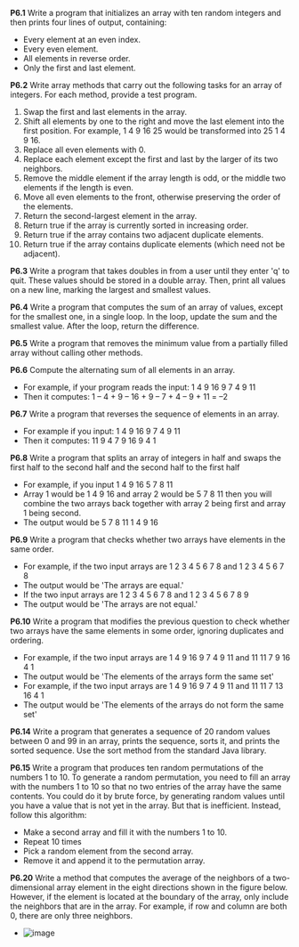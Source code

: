**P6.1** Write a program that initializes an array with ten random integers and then prints four lines of output, containing:

* Every element at an even index.
* Every even element. 
* All elements in reverse order. 
* Only the first and last element.

**P6.2** Write array methods that carry out the following tasks for an array of integers. For each method, provide a test program. 

1. Swap the first and last elements in the array. 
2. Shift all elements by one to the right and move the last element into the first position. For example, 1 4 9 16 25 would be transformed into 25 1 4 9 16. 
3. Replace all even elements with 0. 
4. Replace each element except the first and last by the larger of its two neighbors.
5. Remove the middle element if the array length is odd, or the middle two elements if the length is even. 
6. Move all even elements to the front, otherwise preserving the order of the elements. 
7. Return the second-largest element in the array. 
8. Return true if the array is currently sorted in increasing order. 
9. Return true if the array contains two adjacent duplicate elements. 
10. Return true if the array contains duplicate elements (which need not be adjacent).


**P6.3** Write a program that takes doubles in from a user until they enter 'q' to quit. These values should be stored in a double array. Then, print all values on a new line, marking the largest and smallest values. 

**P6.4** Write a program that computes the sum of an array of values, except for the smallest one, in a single loop. In the loop, update the sum and the smallest value. After the loop, return the difference.

**P6.5** Write a program that removes the minimum value from a partially filled array without calling other methods.

**P6.6** Compute the alternating sum of all elements in an array. 
 * For example, if your program reads the input: 1 4 9 16 9 7 4 9 11
 * Then it computes: 1 – 4 + 9 – 16 + 9 – 7 + 4 – 9 + 11 = –2

**P6.7** Write a program that reverses the sequence of elements in an array.
 * For example if you input: 1 4 9 16 9 7 4 9 11 
 * Then it computes: 11 9 4 7 9 16 9 4 1

**P6.8** Write a program that splits an array of integers in half and swaps the first half to the second half and the second half to the first half
 * For example, if you input 1 4 9 16 5 7 8 11
 * Array 1 would be 1 4 9 16 and array 2 would be 5 7 8 11 then you will combine the two arrays back together with array 2 being first and array 1 being second.
 * The output would be       5 7 8 11 1 4 9 16

**P6.9** Write a program that checks whether two arrays have elements in the same order. 
 * For example, if the two input arrays are 1 2 3 4 5 6 7 8 and 1 2 3 4 5 6 7 8
 * The output would be 'The arrays are equal.'
 * If the two input arrays are 1 2 3 4 5 6 7 8 and 1 2 3 4 5 6 7 8 9
 * The output would be 'The arrays are not equal.'

**P6.10** Write a program that modifies the previous question to check whether two arrays have the same elements in some order, ignoring duplicates and ordering.
 * For example, if the two input arrays are 1 4 9 16 9 7 4 9 11 and 11 11 7 9 16 4 1
 * The output would be 'The elements of the arrays form the same set'
 * For example, if the two input arrays are 1 4 9 16 9 7 4 9 11 and 11 11 7 13 16 4 1
 * The output would be 'The elements of the arrays do not form the same set'


**P6.14** Write a program that generates a sequence of 20 random values between 0 and 99 in an array, prints the sequence, sorts it, and prints the sorted sequence. Use the sort method from the standard Java library.

**P6.15** Write a program that produces ten random permutations of the numbers 1 to 10. To generate a random permutation, you need to fill an array with the numbers 1 to 10 so that no two entries of the array have the same contents. You could do it by brute force, by generating random values until you have a value that is not yet in the array. But that is inefficient. Instead, follow this algorithm:
 * Make a second array and fill it with the numbers 1 to 10. 
 * Repeat 10 times 
 * Pick a random element from the second array. 
 * Remove it and append it to the permutation array.

**P6.20** Write a method that computes the average of the neighbors of a two-dimensional array element in the eight directions shown in the figure below. However, if the element is located at the boundary of the array, only include the neighbors that are in the array. For example, if row and column are both 0, there are only three neighbors.
 * ![image](https://user-images.githubusercontent.com/92865953/199124117-8e00dc0e-3688-48a5-b0f2-f7328ef5d358.png)

